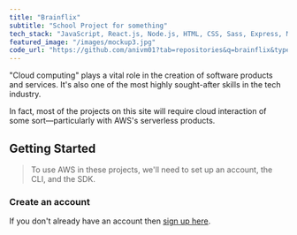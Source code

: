 ```yaml
---
title: "Brainflix"
subtitle: "School Project for something"
tech_stack: "JavaScript, React.js, Node.js, HTML, CSS, Sass, Express, MySql, Knex.js, JWT, Digital Ocean, Ubuntu, NGINX"
featured_image: "/images/mockup3.jpg"
code_url: "https://github.com/anivm01?tab=repositories&q=brainflix&type=&language=&sort="
---
```


"Cloud computing" plays a vital role in the creation of software products and services. It's also one of the most highly sought-after skills in the tech industry.

In fact, most of the projects on this site will require cloud interaction of some sort—particularly with AWS's serverless products.

## Getting Started

> To use AWS in these projects, we'll need to set up an account, the CLI, and the SDK.

### Create an account

If you don't already have an account then [sign up here](https://portal.aws.amazon.com/billing/signup#/start).
